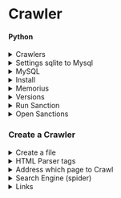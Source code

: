 # Crawler
#### Python

<details>
      <summary> Crawlers </summary>

* Speed up crawling [link](https://stackoverflow.com/questions/8888454/where-to-store-web-crawler-data)
* Crawlers
```python

```
</details>

<details>
      <summary> Settings sqlite to Mysql </summary>


* To change from sqlite to mysql got to `/user/local/lib/python3.7/site-packages/memorious-0.7.20-py3.7.egg/memorious/settings.py`

```python
#DATASTORE_FILE = os.path.join(BASE_PATH, 'datastore.sqlite3')
#DATASTORE_URI = env('DATASTORE_URI', 'sqlite:///%s' % 'datastore.sqlite3')
to 
DATASTORE_URI = env('DATASTORE_URI', 'mysql+pymysql://root:password@localhost/aml')
```
where root is our username and password is our password and aml is our database name
* Common Error install pymsql for the specific version of python as well
```python
pip install pymysql   // if you use python2
pip3 install pymysql  //if you use python3
```
* Notice: in order to know which python are you  when run `memorious run crawl` it shows on top 
* `gb_coh_disqualified` gave error

</details>

<details>
      <summary> MySQL </summary>

* Show all attributes from a table
```mysql
SHOW COLUMNS FROM table_name;
OR 
Describe table;
```
* display attributes from tables
```mysql
select id from table_name;
show tables;
```
</details>

<details>
      <summary> Install </summary>

* Use this [link](https://www.slothparadise.com/how-to-install-django-on-mac/)
```java
brew install python3
```
* If error happen
```java
sudo chown -R $(whoami) $(brew --prefix)/*
sudo install -d -o $(whoami) -g admin /usr/local/Frameworks
```

```java
python3
sudo easy_install pip
sudo pip install virtualenv
virtualenv thanos
```
* Then track to it
```java
cd thanos
sudo pip install Django
```
* If error happen
```java
curl https://bootstrap.pypa.io/get-pip.py | python
pip install --upgrade setuptools
```
* Create Project Blog use [this](https://www.youtube.com/watch?v=pjkZCQTfneQ) 
```java
django-admin.py startproject blog
cd blog 
python manage.py runserver
```
Then check the port 8000 as `http://127.0.0.1:8000`

</details>

<details>
      <summary> Memorius </summary>
 
* Git clone from [here](https://github.com/alephdata/memorious) 
* Then make sure the version of python u are using and then if you want use mysql change this
```java
`/user/local/lib/python3.7/site-packages/memorious-0.7.20-py3.7.egg/memorious/settings.py`
```
as when `aml` is our database name and root and passwords are user and password for mysql
```java
DATASTORE_URI = env('DATASTORE_URI', 'mysql+pymysql://root:password@localhost/aml')
```
* now it is ready to run it as 
* A [link](https://github.com/alephdata/memorious)
```python
memorious list
memorious run crawl_name
```
</details>

<details>
      <summary> Versions </summary>
      
  * To find a file in command line
  ```java
  sudo find . -name "SQLALCHEMY_DATABASE_URI"
  ```
  * Change version got to ~/.bash_profile and edit it as 
  ```java
    alias python='python2'
  ```
  </details>  
  
  <details>
      <summary> Run Sanction </summary>
   
```java   
  python setup.py --help-commands
  python setup.py build
  python setup.py install
  memorious list
  memorious run crawler_name
```  
   </details>  
   <details>
      <summary> Open Sanctions </summary>
   
   * [open sanctions](https://github.com/alephdata/opensanctions)
   * After cloning 
 ```python
 python3 setup.py --help-commands
 ```
   </details>
   
### Create a Crawler 

<details>
      <summary> Create a file </summary>
      
* followed [this](https://www.youtube.com/watch?v=Eis9vu4XiNI)      
```python      
import os
def create_project_dir(directory):
    if not os.path.exists(directory):
       print('Creating Project'+ directory)
       os.makedirs(directory)
       
create_project_dir('thenewboston2')       
```
</details>

<details>
      <summary> HTML Parser tags </summary>
     
* Html parser allows to read pages as here. It is go through the feed and everytime saw a tag it prints it out!
* Remember it is python 3
```python
from html.parser import HTMLParser
from urllib import parse 
class LinkFinder(HTMLParser):

    def __init__(self):
         super().__init__() 
 
    def error(self, message):
        pass
   

    def handle_starttag(self, tag, attrs):
        print(tag)


finder = LinkFinder()
finder.feed(
    '<html><head> aaaaa </head><body>bbbb <h1>hhh 111</h1></body></html>'
)
```
</details> 

<details>
      <summary> Address which page to Crawl </summary>
      
* Queue keeps all hyper links inside page 
```python
def create_data_files(project_name, base_url):
    queue = project_name + '/queue.txt'
    crawled = project_name + '/crawled.txt'
    if not os.path.isfile(queue): 
           write_file(queue, base_url)
    if not os.path.isfile(crawled): 
           write_file(crawled, '')

## Create a new file
def write_file(path, data):
    f = open(path, 'w')
    f.write(data)
    f.close()
 
Then to call it we have 
create_data_files(
  'thenewboston', 'https://eli17.herokuapp.com/'     
)
```
</details>
 <details>
      <summary> Search Engine (spider) </summary>

* 
</details>     


 <details>
      <summary> Links </summary>
      
  * [SQLAlchemy](https://github.com/zzzeek/sqlalchemy)
  * [MySQL DBAPI](https://docs.sqlalchemy.org/en/latest/dialects/mysql.html#module-sqlalchemy.dialects.mysql.mysqldb)
  * [build crawler](https://memorious.readthedocs.io/en/latest/buildingcrawler.html)

</details>
